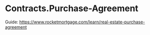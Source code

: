 # Contracts.Purchase-Agreement
Guide: https://www.rocketmortgage.com/learn/real-estate-purchase-agreement
